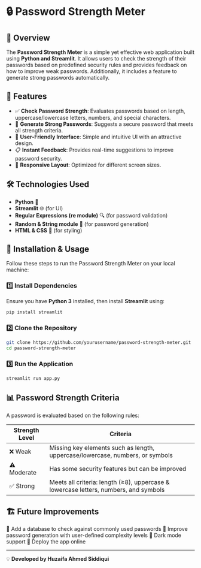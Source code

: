 # 🔒 Password Strength Meter

## 📌 Overview
The **Password Strength Meter** is a simple yet effective web application built using **Python and Streamlit**. It allows users to check the strength of their passwords based on predefined security rules and provides feedback on how to improve weak passwords. Additionally, it includes a feature to generate strong passwords automatically.

## 🚀 Features
- ✅ **Check Password Strength**: Evaluates passwords based on length, uppercase/lowercase letters, numbers, and special characters.
- 🔐 **Generate Strong Passwords**: Suggests a secure password that meets all strength criteria.
- 🎨 **User-Friendly Interface**: Simple and intuitive UI with an attractive design.
- 📋 **Instant Feedback**: Provides real-time suggestions to improve password security.
- 📌 **Responsive Layout**: Optimized for different screen sizes.

## 🛠️ Technologies Used
- **Python** 🐍
- **Streamlit** 🌐 (for UI)
- **Regular Expressions (re module)** 🔍 (for password validation)
- **Random & String module** 🔢 (for password generation)
- **HTML & CSS** 🎨 (for styling)

## 🔧 Installation & Usage
Follow these steps to run the Password Strength Meter on your local machine:

### 1️⃣ Install Dependencies
Ensure you have **Python 3** installed, then install **Streamlit** using:
```bash
pip install streamlit
```

### 2️⃣ Clone the Repository
```bash
git clone https://github.com/yourusername/password-strength-meter.git
cd password-strength-meter
```

### 3️⃣ Run the Application
```bash
streamlit run app.py
```

## 📊 Password Strength Criteria
A password is evaluated based on the following rules:

| Strength Level | Criteria |
|--------------|--------------------------------------------------------------------------------|
| ❌ Weak      | Missing key elements such as length, uppercase/lowercase, numbers, or symbols |
| ⚠️ Moderate  | Has some security features but can be improved                                |
| ✅ Strong    | Meets all criteria: length (≥8), uppercase & lowercase letters, numbers, and symbols |


## 🏗️ Future Improvements
🔹 Add a database to check against commonly used passwords
🔹 Improve password generation with user-defined complexity levels
🔹 Dark mode support
🔹 Deploy the app online

---
💡 **Developed by Huzaifa Ahmed Siddiqui**

